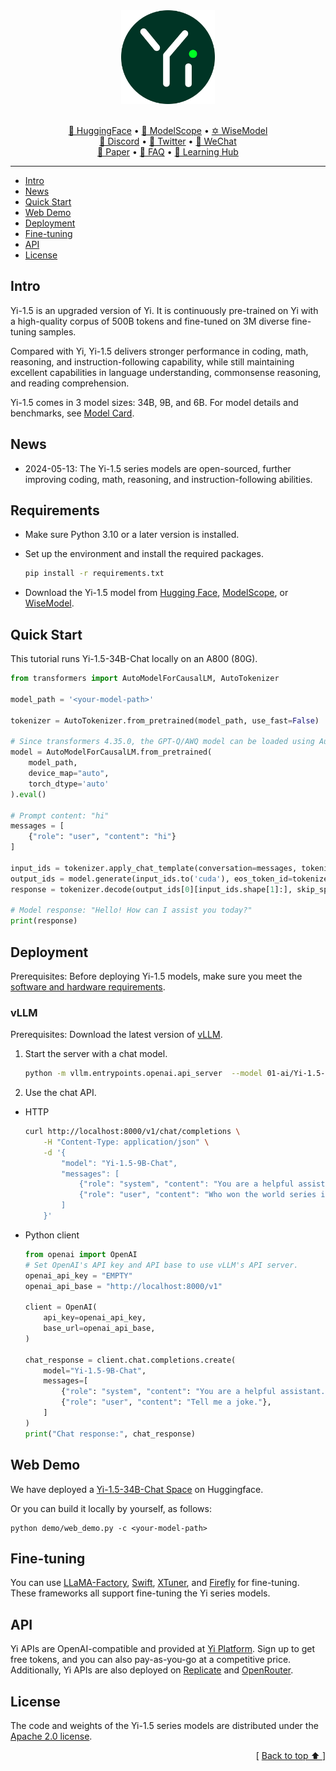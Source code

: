 <div align="center">

<picture> 
  <img src="https://raw.githubusercontent.com/01-ai/Yi/main/assets/img/Yi_logo_icon_light.svg" width="150px">
</picture>

</div>

<br/>

<p align="center">
  <a href="https://huggingface.co/01-ai">🤗 HuggingFace</a> •
  <a href="https://www.modelscope.cn/organization/01ai/">🤖 ModelScope</a> •
  <a href="https://wisemodel.cn/organization/01.AI">✡️ WiseModel</a> 
  <br/>
  <a href="https://discord.gg/hYUwWddeAu">👾 Discord</a> •
  <a href="https://twitter.com/01ai_yi">🐤 Twitter</a> •
  <a href="https://github.com/01-ai/Yi-1.5/issues/2">💬 WeChat</a> 
  <br/>
  <a href="https://arxiv.org/abs/2403.04652">📝 Paper</a> •
  <a href="https://github.com/01-ai/Yi/tree/main?tab=readme-ov-file#faq">🙌 FAQ</a> •
  <a href="https://github.com/01-ai/Yi/tree/main?tab=readme-ov-file#learning-hub">📗 Learning Hub</a>
</p>

---

- [Intro](#intro)
- [News](#news)
- [Quick Start](#quick-start)
- [Web Demo](#web-demo)
- [Deployment](#deployment)
- [Fine-tuning](#fine-tuning)
- [API](#api)
- [License](#license)

## Intro

Yi-1.5 is an upgraded version of Yi. It is continuously pre-trained on Yi with a high-quality corpus of 500B tokens and fine-tuned on 3M diverse fine-tuning samples. 

Compared with Yi, Yi-1.5 delivers stronger performance in coding, math, reasoning, and instruction-following capability, while still maintaining excellent capabilities in language understanding, commonsense reasoning, and reading comprehension. 

Yi-1.5 comes in 3 model sizes: 34B, 9B, and 6B. For model details and benchmarks, see [Model Card](https://huggingface.co/collections/01-ai/yi-15-2024-05-663f3ecab5f815a3eaca7ca8).

## News

- 2024-05-13: The Yi-1.5 series models are open-sourced, further improving coding, math, reasoning, and instruction-following abilities. 

## Requirements

- Make sure Python 3.10 or a later version is installed.

- Set up the environment and install the required packages.

  ```bash
  pip install -r requirements.txt
  ```
  
- Download the Yi-1.5 model from [Hugging Face](https://huggingface.co/01-ai), [ModelScope](https://www.modelscope.cn/organization/01ai/), or [WiseModel](https://wisemodel.cn/organization/01.AI).

## Quick Start

This tutorial runs Yi-1.5-34B-Chat locally on an A800 (80G).
 
  ```python
  from transformers import AutoModelForCausalLM, AutoTokenizer
  
  model_path = '<your-model-path>'
  
  tokenizer = AutoTokenizer.from_pretrained(model_path, use_fast=False)
  
  # Since transformers 4.35.0, the GPT-Q/AWQ model can be loaded using AutoModelForCausalLM.
  model = AutoModelForCausalLM.from_pretrained(
      model_path,
      device_map="auto",
      torch_dtype='auto'
  ).eval()
  
  # Prompt content: "hi"
  messages = [
      {"role": "user", "content": "hi"}
  ]
  
  input_ids = tokenizer.apply_chat_template(conversation=messages, tokenize=True, return_tensors='pt')
  output_ids = model.generate(input_ids.to('cuda'), eos_token_id=tokenizer.eos_token_id)
  response = tokenizer.decode(output_ids[0][input_ids.shape[1]:], skip_special_tokens=True)
  
  # Model response: "Hello! How can I assist you today?"
  print(response)
  ```

## Deployment

Prerequisites: Before deploying Yi-1.5 models, make sure you meet the [software and hardware requirements](https://github.com/01-ai/Yi/tree/main?tab=readme-ov-file#software-requirements). 

### vLLM

Prerequisites: Download the latest version of [vLLM](https://docs.vllm.ai/en/latest/getting_started/installation.html).

1. Start the server with a chat model.

    ```bash
    python -m vllm.entrypoints.openai.api_server  --model 01-ai/Yi-1.5-9B-Chat  --served-model-name Yi-1.5-9B-Chat
    ```

2. Use the chat API.

  - HTTP

    ```bash
    curl http://localhost:8000/v1/chat/completions \
        -H "Content-Type: application/json" \
        -d '{
            "model": "Yi-1.5-9B-Chat",
            "messages": [
                {"role": "system", "content": "You are a helpful assistant."},
                {"role": "user", "content": "Who won the world series in 2020?"}
            ]
        }'
    ```

  - Python client

    ```python
    from openai import OpenAI
    # Set OpenAI's API key and API base to use vLLM's API server.
    openai_api_key = "EMPTY"
    openai_api_base = "http://localhost:8000/v1"
    
    client = OpenAI(
        api_key=openai_api_key,
        base_url=openai_api_base,
    )
    
    chat_response = client.chat.completions.create(
        model="Yi-1.5-9B-Chat",
        messages=[
            {"role": "system", "content": "You are a helpful assistant."},
            {"role": "user", "content": "Tell me a joke."},
        ]
    )
    print("Chat response:", chat_response)
    ```

## Web Demo

We have deployed a [Yi-1.5-34B-Chat Space](https://huggingface.co/spaces/01-ai/Yi-1.5-34B-Chat) on Huggingface.

Or you can build it locally by yourself, as follows:
```
python demo/web_demo.py -c <your-model-path>
```

## Fine-tuning
  
You can use [LLaMA-Factory](https://github.com/hiyouga/LLaMA-Factory), [Swift](https://github.com/modelscope/swift), [XTuner](https://github.com/InternLM/xtuner), and [Firefly](https://github.com/yangjianxin1/Firefly) for fine-tuning. These frameworks all support fine-tuning the Yi series models.

## API

Yi APIs are OpenAI-compatible and provided at [Yi Platform](https://platform.lingyiwanwu.com/). Sign up to get free tokens, and you can also pay-as-you-go at a competitive price. Additionally, Yi APIs are also deployed on [Replicate](https://replicate.com/search?query=01+ai) and [OpenRouter](https://openrouter.ai/models?q=01%20ai). 

## License

The code and weights of the Yi-1.5 series models are distributed under the [Apache 2.0 license](https://github.com/01-ai/Yi/blob/main/LICENSE).

<p align="right"> [
  <a href="#top">Back to top ⬆️ </a>  ] 
</p>

